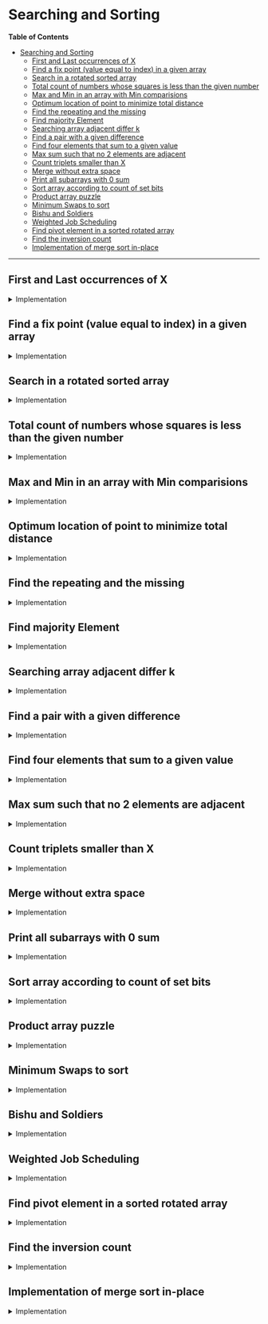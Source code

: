 # Searching and Sorting

**Table of Contents**

- [Searching and Sorting](#searching-and-sorting)
  - [First and Last occurrences of X](#first-and-last-occurrences-of-x)
  - [Find a fix point (value equal to index) in a given array](#find-a-fix-point-value-equal-to-index-in-a-given-array)
  - [Search in a rotated sorted array](#search-in-a-rotated-sorted-array)
  - [Total count of numbers whose squares is less than the given number](#total-count-of-numbers-whose-squares-is-less-than-the-given-number)
  - [Max and Min in an array with Min comparisions](#max-and-min-in-an-array-with-min-comparisions)
  - [Optimum location of point to minimize total distance](#optimum-location-of-point-to-minimize-total-distance)
  - [Find the repeating and the missing](#find-the-repeating-and-the-missing)
  - [Find majority Element](#find-majority-element)
  - [Searching array adjacent differ k](#searching-array-adjacent-differ-k)
  - [Find a pair with a given difference](#find-a-pair-with-a-given-difference)
  - [Find four elements that sum to a given value](#find-four-elements-that-sum-to-a-given-value)
  - [Max sum such that no 2 elements are adjacent](#max-sum-such-that-no-2-elements-are-adjacent)
  - [Count triplets smaller than X](#count-triplets-smaller-than-x)
  - [Merge without extra space](#merge-without-extra-space)
  - [Print all subarrays with 0 sum](#print-all-subarrays-with-0-sum)
  - [Sort array according to count of set bits](#sort-array-according-to-count-of-set-bits)
  - [Product array puzzle](#product-array-puzzle)
  - [Minimum Swaps to sort](#minimum-swaps-to-sort)
  - [Bishu and Soldiers](#bishu-and-soldiers)
  - [Weighted Job Scheduling](#weighted-job-scheduling)
  - [Find pivot element in a sorted rotated array](#find-pivot-element-in-a-sorted-rotated-array)
  - [Find the inversion count](#find-the-inversion-count)
  - [Implementation of merge sort in-place](#implementation-of-merge-sort-in-place)

---

## First and Last occurrences of X

<details>

  <summary>Implementation</summary>

- Use binary search to find the index in $O(logn)$ time
- iterate left to find the left index
- iterate right to find the right index
- Space Complexity, $O(1)$
- Time Complexity, $O(n)$

</details>

## Find a fix point (value equal to index) in a given array

<details>

  <summary>Implementation</summary>

- traverse through the array
- check array[i] == i, return i
- Time Complexity is, $O(n)$
- Space Complexity is, $O(1)$

</details>

## Search in a rotated sorted array

<details>

  <summary>Implementation</summary>

- divide the array into two section, left sorted array and right sorted array
- initialize left = 0, right = len - 1, mid = (left + right) / 2
- while left <= right,
- check if the you're in the left sorted array, array[left] <= array[mid]
- check if array[mid] < target or check if array[left] > target, left = mid + 1
- else, right = mid - 1
- check if you're in the right sorted array, array[right] > array[mid]
- check if target < array[mid] or target > array[right], right = mid - 1
- else, left = mid + 1
- Time Complexity is, $O(logn)$
- Space Complexity is, $O(1)$

</details>

## Total count of numbers whose squares is less than the given number

<details>

  <summary>Implementation</summary>

- use binary search
- Time Complexity is, $O(logn)$
- Space Complexity is, $O(1)$

</details>

## Max and Min in an array with Min comparisions

<details>

  <summary>Implementation</summary>

- assign max and min using first item, if the len(array) is odd, otherwise with first two items
- iterate through the rest of the items
- if the current value is greater than max, update only max
- else, check if the current value is lesser than min, update only min
- Time Complexity is, $O(n)$
- Space Complexity is, $O(1)$

</details>

## Optimum location of point to minimize total distance

<details>

  <summary>Implementation</summary>

- we start with low and high initialized as some smallest and largest values respectively
- we start iteration, in each iteration we calculate two mids, mid1 and mid2, which represent 1/3rd and 2/3rd position in search space,
- we calculate total distance of all points with mid1 and mid2 and update low or high by comparing these
- iteration continues untill low and high become approximately equal
- Time Complexity is, $O(logn)$
- Space Complexity is, $O(1)$

</details>

## Find the repeating and the missing

<details>

  <summary>Implementation</summary>

1. Use of sorting

   - Time Complexity is, $O(nlogn)$
   - Space Complexity is, $O(1)$

2. Using auxiliary array
   - traverse through the array and mark the array as visited
   - if an element has already been marked, its the repeating element
   - traverse againt to find the missing element
   - Time Complexity is, $O(n)$
   - Space Complexity is, $O(n)$

</details>

## Find majority Element

<details>

  <summary>Implementation</summary>

- use hash_map,
- traverse through the array, increase the count of each key
- check if its count is greater than n/2
- return number
- Time Complexity is, $O(n)$
- Space Complexity is, $O(n)$

</details>

## Searching array adjacent differ k

<details>

  <summary>Implementation</summary>

- use the fact that array's el's value differ by k in the adjacent position
- traverse through the array, if x == target,
- (x - target)//k step away from the current index
- check again, return
- Time Complexity is, $O(1)$
- Space Complexity is, $O(1)$

</details>

## Find a pair with a given difference

<details>

  <summary>Implementation</summary>

- sort the array
- use two point method to find the given difference,
- left = 0, right = len - 1
- Time Complexity is, $O(nlogn)$
- Space Complexity is, $O(1)$

</details>

## Find four elements that sum to a given value

<details>

  <summary>Implementation</summary>

- use sorting as a preprocessing mechanism to reduce the time complexity
- use three nested loop to find the four elements which sums up to a given element
- Time Complexity is, $O(n^3)$
- Space Complexity is, $O(1)$

</details>

## Max sum such that no 2 elements are adjacent

<details>

  <summary>Implementation</summary>

- iterate through the array
- declare including and excluding
- calculate for each number greatest sum including and excluding the present number
- return max(including, excluding)
- Time Complexity is, $O(n)$
- Space Complexity is, $O(1)$

</details>

## Count triplets smaller than X

<details>

  <summary>Implementation</summary>

- use sorting
- for each element, use two pointer method to find the sum of the triplets
- increment count if sum is less than X
- Time Complexity is, $O(n^2)$
- Space Complexity is, $O(1)$

</details>

## Merge without extra space

<details>

  <summary>Implementation</summary>

- use two pointer method
- i = len(array1) and j = 0
- while i >= 0 and j < len(array2)
- if array1[i] >= array[2], swap these, i -= 1, j += 1
- finally, sort these two array
- Time Complexity is, $O((n + m) log(m + n))$
- Space Complexity is, $O(1)$

</details>

## Print all subarrays with 0 sum

<details>

  <summary>Implementation</summary>

- create a hash_table
- iterate through the array, initialize sum = 0 and result = []
- if sum + num is already present in hash_table, then
- for each key in hash_table, key + 1 till i are subarrays with total sum to zero
- Time Complexity is, $O(n)$
- Space Complexity is, $O(n)$

</details>

## Sort array according to count of set bits

<details>

  <summary>Implementation</summary>

- sort the elements based on the count of on bits present
- Time Complexity is, $O(nlogn)$
- Space Complexity is, $O(1)$

</details>

## Product array puzzle

<details>

  <summary>Implementation</summary>

- suppose $X = a*b*c*d$
- $logX = loga + logb + logc + logd$
- $answer[i] = antilog(logx - logi)$
- Time Complexity is, $O(n)$
- Space Complexity is, $O(1)$

</details>

## Minimum Swaps to sort

<details>

  <summary>Implementation</summary>

- store numbers position in hash_map
- sort the array and store in another array
- check if the ith number is sorted, if not increase count and replace the element both in array and hash_map
- Time Complexity is, $O(nlogn)$
- Space Complexity is, $O(n)$

</details>

## Bishu and Soldiers

<details>

  <summary>Implementation</summary>

- the array in already sorted
- find the greatest number less than equal to X
- sum the powers till that index
- return value
- Time Complexity is, $O(n)$
- Space Complexity is, $O(1)$

</details>

## Weighted Job Scheduling

<details>

  <summary>Implementation</summary>

- sort the jobs based on the early finish time
- create a recurring relation, find max profit including and excluding the current job
- memoize the solutions
- return the answer
- Time Complexity is, $O(n^2)$
- Space Complexity is, $O(n^2)$

</details>

## Find pivot element in a sorted rotated array

<details>

  <summary>Implementation</summary>

- we have to draw the graph and divide the array into two parts
- left sorted array, and right sorted array
- check if the array is even rotated or not, by nums[0] > nums[-1]
- use two pointer method to check for the anomaly, and return the value
- Time Complexity is, $O(logn)$
- Space Complexity is, $O(1)$

</details>

## Find the inversion count

<details>

  <summary>Implementation</summary>

- use merge sort technique to find out in nlogn time
- while merging process, if left[i] > right[j] that means mid - i elements need to be swapped
- Time Complexity is, $O(nlogn)$
- Space Complexity is, $O(n)$

</details>

## Implementation of merge sort in-place

<details>

  <summary>Implementation</summary>

- use the merge sort like you do normally
- in case of merging, do not create extra arrays
- instead check array[left] > array[right], then
- rotate the array to one unit to the right from left to mid
- increment left += 1, right += 1, mid += 1
- Time Complexity is, $O(n^2)$
- Space Complexity is, $O(1)$

</details>
